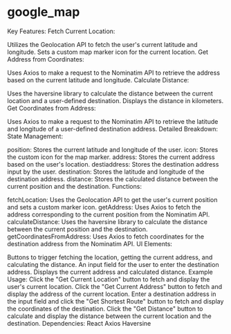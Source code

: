 # google_map
Key Features:
Fetch Current Location:

Utilizes the Geolocation API to fetch the user's current latitude and longitude.
Sets a custom map marker icon for the current location.
Get Address from Coordinates:

Uses Axios to make a request to the Nominatim API to retrieve the address based on the current latitude and longitude.
Calculate Distance:

Uses the haversine library to calculate the distance between the current location and a user-defined destination.
Displays the distance in kilometers.
Get Coordinates from Address:

Uses Axios to make a request to the Nominatim API to retrieve the latitude and longitude of a user-defined destination address.
Detailed Breakdown:
State Management:

position: Stores the current latitude and longitude of the user.
icon: Stores the custom icon for the map marker.
address: Stores the current address based on the user's location.
destiaddress: Stores the destination address input by the user.
destination: Stores the latitude and longitude of the destination address.
distance: Stores the calculated distance between the current position and the destination.
Functions:

fetchLocation: Uses the Geolocation API to get the user's current position and sets a custom marker icon.
getAddress: Uses Axios to fetch the address corresponding to the current position from the Nominatim API.
calculateDistance: Uses the haversine library to calculate the distance between the current position and the destination.
getCoordinatesFromAddress: Uses Axios to fetch coordinates for the destination address from the Nominatim API.
UI Elements:

Buttons to trigger fetching the location, getting the current address, and calculating the distance.
An input field for the user to enter the destination address.
Displays the current address and calculated distance.
Example Usage:
Click the "Get Current Location" button to fetch and display the user's current location.
Click the "Get Current Address" button to fetch and display the address of the current location.
Enter a destination address in the input field and click the "Get Shortest Route" button to fetch and display the coordinates of the destination.
Click the "Get Distance" button to calculate and display the distance between the current location and the destination.
Dependencies:
React
Axios
Haversine
